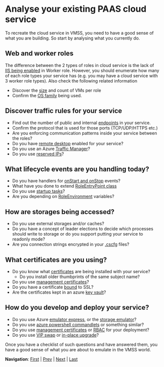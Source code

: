 # Analyse your existing PAAS cloud service
To recreate the cloud service in VMSS, you need to have a good sense of what you are building. So start by analysing what you currently do. 

## Web and worker roles
The difference between the 2 types of roles in cloud service is the lack of [IIS being enabled](https://stackoverflow.com/questions/7118942/in-windows-azure-what-are-web-role-worker-role-and-vm-role) in Worker role. However, you should enumerate how many of each role types your service has (e.g. you may have a cloud service with 3 worker role types). Also check the following related information
* Discover the [size](https://docs.microsoft.com/en-us/azure/cloud-services/cloud-services-sizes-specs) and count of VMs per role
* Confirm the [OS family](https://docs.microsoft.com/en-us/azure/cloud-services/cloud-services-guestos-update-matrix) being used.

## Discover traffic rules for your service
* Find out the number of public and internal [endpoints](https://docs.microsoft.com/en-us/azure/cloud-services/cloud-services-enable-communication-role-instances) in your service.
* Confirm the protocol that is used for those ports (TCP/UDP/HTTPS etc.)
* Are you enforcing communication patterns inside your service between the roles?
* Do you have [remote desktop](https://docs.microsoft.com/en-us/azure/cloud-services/cloud-services-role-enable-remote-desktop-visual-studio) enabled for your service?
* Do you use an Azure [Traffic Manager](https://docs.microsoft.com/en-us/azure/traffic-manager/traffic-manager-overview)?
* Do you use [reserved IPs](https://azure.microsoft.com/en-us/blog/reserved-ip-addresses/)?

## What lifecycle events are you handling today?
* Do you have handlers for [onStart and onStop](https://docs.microsoft.com/en-us/azure/cloud-services/cloud-services-role-lifecycle-dotnet) events?
* What have you done to extend [RoleEntryPoint class](https://msdn.microsoft.com/library/azure/microsoft.windowsazure.serviceruntime.roleentrypoint.aspx)
* Do you use [startup tasks](https://docs.microsoft.com/en-us/azure/cloud-services/cloud-services-startup-tasks)? 
* Are you depending on [RoleEnvironment](https://msdn.microsoft.com/library/azure/microsoft.windowsazure.serviceruntime.roleenvironment.aspx) variables?

## How are storages being accessed?
* Do you use external storages and/or caches? 
* Do you have a concept of leader elections to decide which processes should write to storage or do you support putting your service to readonly mode?
* Are you connection strings encrypted in your [.cscfg](https://docs.microsoft.com/en-us/azure/cloud-services/cloud-services-model-and-package#serviceconfigurationcscfg) files?

## What certificates are you using?
* Do you know what [certificates](https://docs.microsoft.com/en-us/azure/cloud-services/cloud-services-certs-create#what-are-service-certificates) are being installed with your service?
  * Do you install older thumbprints of the same subject name?
* Do you use [management certificates](https://docs.microsoft.com/en-us/azure/cloud-services/cloud-services-certs-create#what-are-management-certificates)?
* Do you have a certificate [bound](https://docs.microsoft.com/en-us/azure/cloud-services/cloud-services-configure-ssl-certificate-portal) to SSL?
* Are the certificates kept in an azure [key vault](https://docs.microsoft.com/en-us/azure/key-vault/key-vault-overview)?

## How do you develop and deploy your service?
* Do you use Azure [emulator express](https://docs.microsoft.com/en-us/visualstudio/azure/vs-azure-tools-emulator-express-debug-run?view=vs-2017), or the [storage emulator](https://docs.microsoft.com/en-us/azure/storage/common/storage-use-emulator)?
* Do you use [azure powershell commandlets](https://docs.microsoft.com/en-us/powershell/azure/overview?view=azps-1.1.0) or something similar?
* Do you use [management certificates](https://docs.microsoft.com/en-us/azure/cloud-services/cloud-services-certs-create#what-are-management-certificates) or [RBAC](https://docs.microsoft.com/en-us/azure/role-based-access-control/overview) for your deployment?
* Do you use [VIP swap](https://docs.microsoft.com/en-us/azure/cloud-services/cloud-services-how-to-manage-portal#swap-deployments-to-promote-a-staged-deployment-to-production) or [in-place upgrade](https://docs.microsoft.com/en-us/azure/cloud-services/cloud-services-update-azure-service#how-an-upgrade-proceeds)?

Once you have a checklist of such questions and have answered them, you have a good sense of what you are about to emulate in the VMSS world.

**Navigation**: <a href="Introduction.md">First<a> | <a href="Introduction.md">Prev</a> | <a href="Chapter2.md">Next</a> | <a href="Chapter6.md">Last</a>
